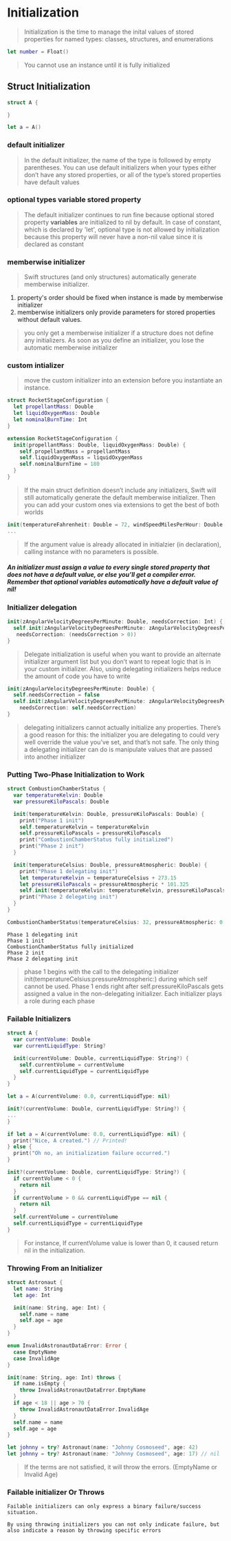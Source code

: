 # Initialization

> Initialization is the time to manage the inital values of stored properties for named types: classes, structures, and enumerations

~~~swift
let number = Float()
~~~
> You cannot use an instance until it is fully initialized

## Struct Initialization

~~~swift
struct A {

}

let a = A()
~~~

### default initializer

> In the default initializer, the name of the type is followed by empty parentheses. You can use default initializers when your types either don’t have any stored properties, or all of the type’s stored properties have default values

### optional types variable stored property

> The default initializer continues to run fine because optional stored property **variables** are initialized to nil by default. In case of constant, which is declared by 'let', optional type is not allowed by initialization because this property will never have a non-nil value since it is declared as constant

### memberwise initializer

> Swift structures (and only structures) automatically generate memberwise initializer.

1. property's order should be fixed when instance is made by memberwise initializer
2. memberwise initializers only provide parameters for stored properties without default values.

> you only get a memberwise initializer if a structure does not define any initializers. As soon as you define an initializer, you lose the automatic memberwise initializer

### custom intializer

> move the custom initializer into an extension before you instantiate an instance.

~~~swift
struct RocketStageConfiguration {
  let propellantMass: Double
  let liquidOxygenMass: Double
  let nominalBurnTime: Int
}

extension RocketStageConfiguration {
  init(propellantMass: Double, liquidOxygenMass: Double) {
    self.propellantMass = propellantMass
    self.liquidOxygenMass = liquidOxygenMass
    self.nominalBurnTime = 180
  }
}
~~~

> If the main struct definition doesn’t include any initializers, Swift will still automatically generate the default memberwise initializer. Then you can add your custom ones via extensions to get the best of both worlds

~~~swift
init(temperatureFahrenheit: Double = 72, windSpeedMilesPerHour: Double = 5) {
...
~~~

> If the argument value is already allocated in initialzier (in declaration), calling instance with no parameters is possible.

##### An initializer must assign a value to every single stored property that does not have a default value, or else you’ll get a compiler error. Remember that optional variables automatically have a default value of nil!

### Initializer delegation

~~~swift
init(zAngularVelocityDegreesPerMinute: Double, needsCorrection: Int) {
  self.init(zAngularVelocityDegreesPerMinute: zAngularVelocityDegreesPerMinute,
   needsCorrection: (needsCorrection > 0))
}
~~~

> Delegate initialization is useful when you want to provide an alternate initializer argument list but you don’t want to repeat logic that is in your custom initializer. Also, using delegating initializers helps reduce the amount of code you have to write

~~~swift
init(zAngularVelocityDegreesPerMinute: Double) {
  self.needsCorrection = false
  self.init(zAngularVelocityDegreesPerMinute: zAngularVelocityDegreesPerMinute,
    needsCorrection: self.needsCorrection)
}
~~~

> delegating initializers cannot actually initialize any properties. There’s a good reason for this: the initializer you are delegating to could very well override the value you’ve set, and that’s not safe. The only thing a delegating initializer can do is manipulate values that are passed into another initializer

### Putting Two-Phase Initialization to Work

~~~swift
struct CombustionChamberStatus {
  var temperatureKelvin: Double
  var pressureKiloPascals: Double

  init(temperatureKelvin: Double, pressureKiloPascals: Double) {
    print("Phase 1 init")
    self.temperatureKelvin = temperatureKelvin
    self.pressureKiloPascals = pressureKiloPascals
    print("CombustionChamberStatus fully initialized")
    print("Phase 2 init")
  }

  init(temperatureCelsius: Double, pressureAtmospheric: Double) {
    print("Phase 1 delegating init")
    let temperatureKelvin = temperatureCelsius + 273.15
    let pressureKiloPascals = pressureAtmospheric * 101.325
    self.init(temperatureKelvin: temperatureKelvin, pressureKiloPascals: pressureKiloPascals)
    print("Phase 2 delegating init")
  }
}

CombustionChamberStatus(temperatureCelsius: 32, pressureAtmospheric: 0.96)
~~~

~~~
Phase 1 delegating init
Phase 1 init
CombustionChamberStatus fully initialized
Phase 2 init
Phase 2 delegating init
~~~

> phase 1 begins with the call to the delegating initializer init(temperatureCelsius:pressureAtmospheric:) during which self cannot be used. Phase 1 ends right after self.pressureKiloPascals gets assigned a value in the non-delegating initializer. Each initializer plays a role during each phase

### Failable Initializers

~~~swift
struct A {
  var currentVolume: Double
  var currentLiquidType: String?

  init(currentVolume: Double, currentLiquidType: String?) {
    self.currentVolume = currentVolume
    self.currentLiquidType = currentLiquidType
  }
}

let a = A(currentVolume: 0.0, currentLiquidType: nil)
~~~

~~~swift
init?(currentVolume: Double, currentLiquidType: String?) {
...
}
~~~

~~~swift
if let a = A(currentVolume: 0.0, currentLiquidType: nil) {
  print("Nice, A created.") // Printed!
} else {
  print("Oh no, an initialization failure occurred.")
}
~~~

~~~swift
init?(currentVolume: Double, currentLiquidType: String?) {
  if currentVolume < 0 {
    return nil
  }
  if currentVolume > 0 && currentLiquidType == nil {
    return nil
  }
  self.currentVolume = currentVolume
  self.currentLiquidType = currentLiquidType
}
~~~

> For instance, If currentVolume value is lower than 0, it caused return nil in the initialization.

### Throwing From an Initializer

~~~swift
struct Astronaut {
  let name: String
  let age: Int

  init(name: String, age: Int) {
    self.name = name
    self.age = age
  }
}

enum InvalidAstronautDataError: Error {
  case EmptyName
  case InvalidAge
}

init(name: String, age: Int) throws {
  if name.isEmpty {
    throw InvalidAstronautDataError.EmptyName
  }
  if age < 18 || age > 70 {
    throw InvalidAstronautDataError.InvalidAge
  }
  self.name = name
  self.age = age
}
~~~

~~~swift
let johnny = try? Astronaut(name: "Johnny Cosmoseed", age: 42)
let johnny = try? Astronaut(name: "Johnny Cosmoseed", age: 17) // nil
~~~

> If the terms are not satisfied, it will throw the errors. (EmptyName or Invalid Age)

### Failable initializer Or Throws

~~~
Failable initializers can only express a binary failure/success situation. 
~~~
~~~
By using throwing initializers you can not only indicate failure, but also indicate a reason by throwing specific errors
~~~

